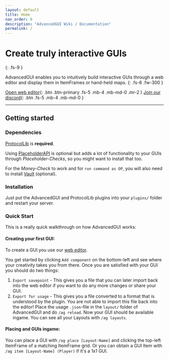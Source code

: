```yaml
---
layout: default
title: Home
nav_order: 0
description: "AdvancedGUI Wiki / Documentation"
permalink: /
---
```


# Create truly interactive GUIs
{: .fs-9 }

AdvancedGUI enables you to intuitively build interactive GUIs through a web editor and display them in ItemFrames or hand-held maps. 
{: .fs-6 .fw-300 }

[Open web editor](https://advancedgui.netlify.app/){: .btn .btn-primary .fs-5 .mb-4 .mb-md-0 .mr-2 } [Join our discord](https://discord.gg/ycDG6rS){: .btn .fs-5 .mb-4 .mb-md-0 }

---

## Getting started

### Dependencies

[ProtocolLib](https://www.spigotmc.org/resources/protocollib.1997/) is **required**.

Using [PlaceholderAPI](https://www.spigotmc.org/resources/placeholderapi.6245/) is optional but adds a lot of functionality to your GUIs through *Placeholder-Checks*, so you might want to install that too.

For the *Money-Check* to work and for `run command as OP`, you will also need to install [Vault](https://www.spigotmc.org/resources/vault.34315/) (optional).

### Installation

Just put the AdvancedGUI and ProtocolLib plugins into your `plugins/` folder and restart your server.

### Quick Start

This is a really quick walkthrough on how AdvancedGUI works:

#### Creating your first GUI:
To create a GUI you use our [web editor](https://advancedgui.netlify.app/).

You get started by clicking `Add component` on the bottom-left and see where your creativity takes you from there. 
Once you are satisfied with your GUI you should do two things:
1. `Export savepoint` - This gives you a file that you can later import back into the web editor if you want to do any more changes or share your GUI.
2. `Export for usage` - This gives you a file converted to a format that is understood by the plugin. You are not able to import this file back into the editor!
Place the usage `.json`-file in the `layout/` folder of AdvancedGUI and do `/ag reload`. Now your GUI should be available ingame. You can see all your Layouts with `/ag layouts`.

#### Placing and GUIs ingame:
You can place a GUI with `/ag place [Layout-Name]` and clicking the top-left ItemFrame of a matching ItemFrame grid. Or you can obtain a GUI Item with `/ag item [Layout-Name] (Player)` if it's a 1x1 GUI.
